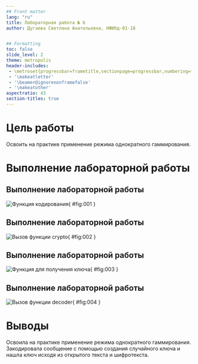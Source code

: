 ```yaml
---
## Front matter
lang: "ru"
title: Лабораторная работа № 6
author: Дугаева Светлана Анатольевна, НФИбд-01-18


## Formatting
toc: false
slide_level: 2
theme: metropolis
header-includes: 
 - \metroset{progressbar=frametitle,sectionpage=progressbar,numbering=fraction}
 - '\makeatletter'
 - '\beamer@ignorenonframefalse'
 - '\makeatother'
aspectratio: 43
section-titles: true
---
```



# Цель работы

Освоить на практике применение режима однократного гаммирования.

# Выполнение лабораторной работы

## Выполнение лабораторной работы

![Функция кодирования](im/1.PNG){ #fig:001 }

## Выполнение лабораторной работы

![Вызов функции crypto](im/2.PNG){ #fig:002 }

## Выполнение лабораторной работы

![Функция для получения ключа](im/3.PNG){ #fig:003 }

## Выполнение лабораторной работы

![Вызов функции decoder](im/4.PNG){ #fig:004 }

# Выводы

Освоила на практике применение режима однократного гаммирования. Закодировала сообщение с помощью создания случайного ключа и нашла ключ исходя из открытого текста и шифротекста.